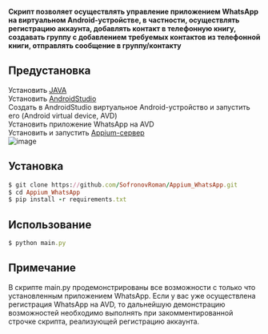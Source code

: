 <strong>Скрипт позволяет осуществлять управление приложением WhatsApp на виртуальном Android-устройстве, в частности, осуществлять регистрацию аккаунта, добавлять контакт
в телефонную книгу, создавать группу с добавлением требуемых контактов из телефонной книги, отправлять сообщение в группу/контакту</strong>

## Предустановка
Установить [JAVA](https://www.oracle.com/java/technologies/downloads/)  
Установить [AndroidStudio](https://developer.android.com/studio/install)  
Создать в AndroidStudio виртуальное Android-устройство и запустить его (Android virtual device, AVD)  
Установить приложение WhatsApp на AVD  
Установить и запустить [Appium-сервер](https://appium.io/docs/en/2.0/quickstart/install/)  
![image](https://user-images.githubusercontent.com/106806612/232790656-116a5e57-7e27-421d-9b61-d8aaa21cbc32.png)

## Установка
```ruby
$ git clone https://github.com/SofronovRoman/Appium_WhatsApp.git
$ cd Appium_WhatsApp
$ pip install -r requirements.txt
```

## Использование
```ruby
$ python main.py
```

## Примечание
В скрипте main.py продемонстрированы все возможности с только что установленным приложением WhatsApp. 
Если у вас уже осуществлена регистрация WhatsApp на AVD, то дальнейшую демонстрацию возможностей необходимо выполнять при
закомментированной строчке скрипта, реализующей регистрацию аккаунта.
